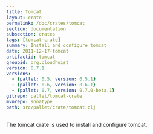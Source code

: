 ```yaml
---
title: Tomcat
layout: crate
permalink: /doc/crates/tomcat
section: documentation
subsection: crates
tags: [tomcat-crate]
summary: Install and configure tomcat
date: 2011-12-17-tomcat
artifactid: tomcat
groupid: org.cloudhoist
version: 0.7.1
versions:
  - {pallet: 0.5, version: 0.5.1}
  - {pallet: 0.6, version: 0.6.1}
  - {pallet: 0.7, version: 0.7.0-beta.1}
gitrepo: pallet/tomcat-crate
mvnrepo: sonatype
path: src/pallet/crate/tomcat.clj
---
```


The tomcat crate is used to install and configure tomcat.
